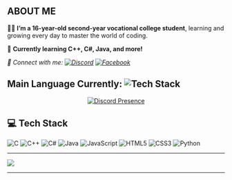 ## **ABOUT ME**

👨‍💻 **I’m a 16-year-old second-year vocational college student**, learning and growing every day to master the world of coding. 

🌱 **Currently learning C++, C#, Java, and more!**

*🔗 Connect with me:  [![Discord](https://img.shields.io/badge/Discord-%237289DA.svg?style=for-the-badge&logo=discord&logoColor=white)](https://discord.com/users/1109103765308583960) [![Facebook](https://img.shields.io/badge/Facebook-%231877F2.svg?style=for-the-badge&logo=facebook&logoColor=white)](https://www.facebook.com/Wh0AmlIl)*

## Main Language Currently: ![Tech Stack](https://img.shields.io/badge/C%2B%2B-%2300599C.svg?style=for-the-badge&logo=c%2B%2B&logoColor=white)

<div align="center">
  <a href="https://discord.com/users/1109103765308583960">
    <img src="https://lanyard.cnrad.dev/api/1109103765308583960" alt="Discord Presence" />
  </a>
</div>

## 💻 **Tech Stack**
![C](https://img.shields.io/badge/c-%2300599C.svg?style=for-the-badge&logo=c&logoColor=white) ![C++](https://img.shields.io/badge/c%2B%2B-%2300599C.svg?style=for-the-badge&logo=c%2B%2B&logoColor=white) ![C#](https://img.shields.io/badge/c%23-%23239120.svg?style=for-the-badge&logo=c-sharp&logoColor=white) ![Java](https://img.shields.io/badge/java-%23F7DF1E.svg?style=for-the-badge&logo=java&logoColor=white) ![JavaScript](https://img.shields.io/badge/javascript-%23323330.svg?style=for-the-badge&logo=javascript&logoColor=%23F7DF1E) ![HTML5](https://img.shields.io/badge/html5-%23E34F26.svg?style=for-the-badge&logo=html5&logoColor=white) ![CSS3](https://img.shields.io/badge/css3-%231572B6.svg?style=for-the-badge&logo=css3&logoColor=white) ![Python](https://img.shields.io/badge/python-%2314354C.svg?style=for-the-badge&logo=python&logoColor=white)

---

[![](https://visitcount.itsvg.in/api?id=NguyenMinh08&icon=0&color=8)](https://visitcount.itsvg.in)

---
